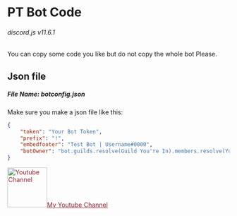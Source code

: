 # PT Bot Code
###### discord.js v11.6.1

You can copy some code you like but do not copy the whole bot Please.

## Json file
##### File Name: botconfig.json
Make sure you make a json file like this:
```json
{
    "token": "Your Bot Token",
    "prefix": "!",
    "embedfooter": "Test Bot | Username#0000",
    "botOwner": "bot.guilds.resolve(Guild You're In).members.resolve(Your User Id)"
}
```

<a href="https://www.youtube.com/channel/UCVtwwZVLx2-CE7ylPk6M2eQ" target="_blank" style="color:#8e2430"><img src="https://lh3.googleusercontent.com/utRAGkGHdOo1rKXF_UEeOZs4Pd1vG-FemIm-zeCnKscS121qn__3k_DiOvGQyuGxQ4Ersw=s85" alt="Youtube Channel" width="90" height="90"/>My Youtube Channel</a>